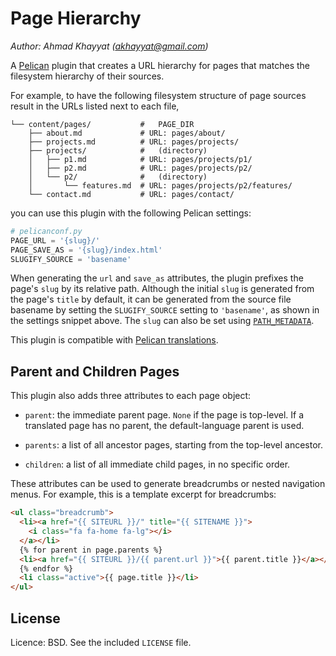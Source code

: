 Page Hierarchy
==============
*Author: Ahmad Khayyat (<akhayyat@gmail.com>)*

A [Pelican][1] plugin that creates a URL hierarchy for pages that
matches the filesystem hierarchy of their sources.

For example, to have the following filesystem structure of page
sources result in the URLs listed next to each file,

```text
└── content/pages/           #   PAGE_DIR
    ├── about.md             # URL: pages/about/
    ├── projects.md          # URL: pages/projects/
    ├── projects/            #   (directory)
    │   ├── p1.md            # URL: pages/projects/p1/
    │   ├── p2.md            # URL: pages/projects/p2/
    │   └── p2/              #   (directory)
    │       └── features.md  # URL: pages/projects/p2/features/
    └── contact.md           # URL: pages/contact/
```

you can use this plugin with the following Pelican settings:

```python
# pelicanconf.py
PAGE_URL = '{slug}/'
PAGE_SAVE_AS = '{slug}/index.html'
SLUGIFY_SOURCE = 'basename'
```

When generating the `url` and `save_as` attributes, the plugin
prefixes the page's `slug` by its relative path. Although the initial
`slug` is generated from the page's `title` by default, it can be
generated from the source file basename by setting the
`SLUGIFY_SOURCE` setting to `'basename'`, as shown in the settings
snippet above. The `slug` can also be set using [`PATH_METADATA`][2].

This plugin is compatible with [Pelican translations][3].

Parent and Children Pages
-------------------------
This plugin also adds three attributes to each page object:

- `parent`: the immediate parent page. `None` if the page is
  top-level. If a translated page has no parent, the default-language
  parent is used.

- `parents`: a list of all ancestor pages, starting from the top-level
  ancestor.

- `children`: a list of all immediate child pages, in no specific
  order.

These attributes can be used to generate breadcrumbs or nested
navigation menus. For example, this is a template excerpt for
breadcrumbs:

```html
<ul class="breadcrumb">
  <li><a href="{{ SITEURL }}/" title="{{ SITENAME }}">
    <i class="fa fa-home fa-lg"></i>
  </a></li>
  {% for parent in page.parents %}
  <li><a href="{{ SITEURL }}/{{ parent.url }}">{{ parent.title }}</a></li>
  {% endfor %}
  <li class="active">{{ page.title }}</li>
</ul>

```


License
-------

Licence: BSD. See the included `LICENSE` file.


[1]: http://getpelican.com/
[2]: http://docs.getpelican.com/en/latest/settings.html#path-metadata
[3]: http://docs.getpelican.com/en/latest/settings.html#translations
